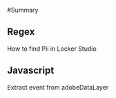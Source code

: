 #Summary

## Regex
How to find Pii in Locker Studio


## Javascript
Extract event from adobeDataLayer


